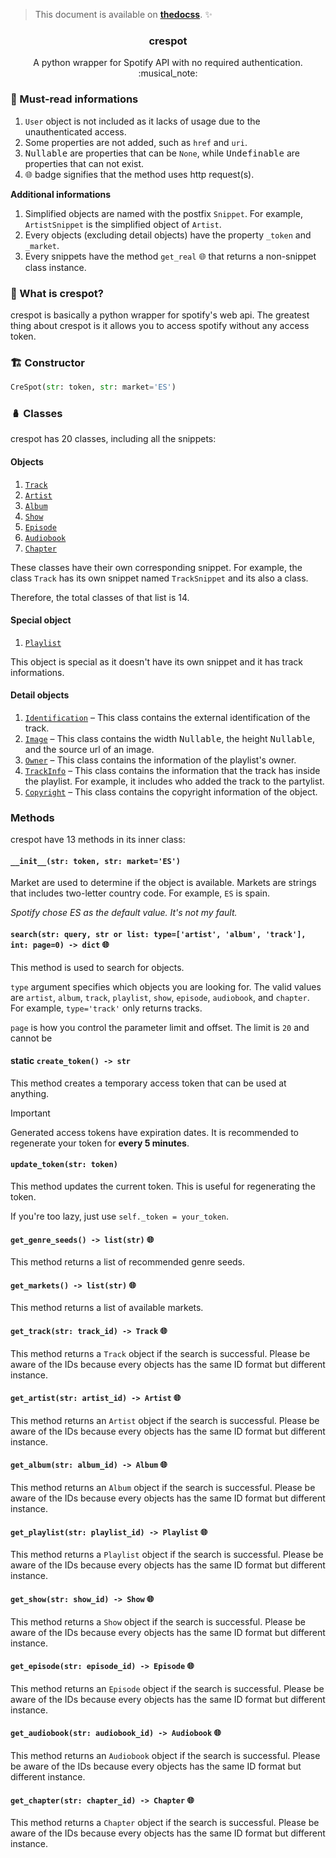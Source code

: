 <!-- :thedocss: remove blockquote:first-child -->

> This document is available on [**thedocss**](https://thedocss.vercel.app/crespot). :sparkles:

<h3 align="center">crespot</h3>
<p align="center">A python wrapper for Spotify API with no required authentication. :musical_note:</p>

### :key: Must-read informations

1. `User` object is not included as it lacks of usage due to the unauthenticated access.
2. Some properties are not added, such as `href` and `uri`.
3. <kbd>Nullable</kbd> are properties that can be `None`, while <kbd>Undefinable</kbd> are properties that can not exist.
4. <kbd>:globe_with_meridians:</kbd> badge signifies that the method uses http request(s).

**Additional informations**

1. Simplified objects are named with the postfix `Snippet`. For example, `ArtistSnippet` is the simplified object of `Artist`.
2. Every objects (excluding detail objects) have the property `_token` and `_market`.
3. Every snippets have the method `get_real` <kbd>:globe_with_meridians:</kbd> that returns a non-snippet class instance.

### :book: What is crespot?
crespot is basically a python wrapper for spotify's web api. The greatest thing about crespot is it allows you to access spotify without any access token.

### :building_construction: Constructor

```python
CreSpot(str: token, str: market='ES')
```

### :nesting_dolls: Classes
crespot has 20 classes, including all the snippets:

#### Objects

1. [`Track`](/crespot/single/track)
2. [`Artist`](/crespot/single/artist)
3. [`Album`](/crespot/group/album)
4. [`Show`](/crespot/group/show)
5. [`Episode`](/crespot/single/episode)
6. [`Audiobook`](/crespot/group/audiobook)
7. [`Chapter`](/crespot/single/chapter)

These classes have their own corresponding snippet. For example, the class `Track` has its own snippet named `TrackSnippet` and its also a class.

Therefore, the total classes of that list is 14.

#### Special object

1. [`Playlist`](/crespot/group/playlist)

This object is special as it doesn't have its own snippet and it has track informations.

#### Detail objects

1. [`Identification`](/crespot/detail/identification) &ndash; This class contains the external identification of the track.
2. [`Image`](/crespot/detail/image) &ndash; This class contains the width <kbd>Nullable</kbd>, the height <kbd>Nullable</kbd>, and the source url of an image.
3. [`Owner`](/crespot/detail/owner) &ndash; This class contains the information of the playlist's owner.
4. [`TrackInfo`](/crespot/detail/trackinfo) &ndash; This class contains the information that the track has inside the playlist. For example, it includes who added the track to the partylist.
5. [`Copyright`](/crespot/detail/copyright) &ndash; This class contains the copyright information of the object.

### Methods

crespot have 13 methods in its inner class:

#### `__init__(str: token, str: market='ES')`

Market are used to determine if the object is available. Markets are strings that includes two-letter country code. For example, `ES` is spain.

*Spotify chose ES as the default value. It's not my fault.*

#### `search(str: query, str or list: type=['artist', 'album', 'track'], int: page=0) -> dict` <kbd>:globe_with_meridians:</kbd>

This method is used to search for objects.

`type` argument specifies which objects you are looking for. The valid values are `artist`, `album`, `track`, `playlist`, `show`, `episode`, `audiobook`, and `chapter`. For example, `type='track'` only returns tracks.

`page` is how you control the parameter limit and offset. The limit is `20` and cannot be 

#### static `create_token() -> str`

This method creates a temporary access token that can be used at anything.

> [!IMPORTANT]
> Generated access tokens have expiration dates. It is recommended to regenerate your token for **every 5 minutes**.

#### `update_token(str: token)`

This method updates the current token. This is useful for regenerating the token.

If you're too lazy, just use `self._token = your_token`. 

#### `get_genre_seeds() -> list(str)` <kbd>:globe_with_meridians:</kbd>

This method returns a list of recommended genre seeds.

#### `get_markets() -> list(str)` <kbd>:globe_with_meridians:</kbd>

This method returns a list of available markets.

#### `get_track(str: track_id) -> Track` <kbd>:globe_with_meridians:</kbd>

This method returns a `Track` object if the search is successful. Please be aware of the IDs because every objects has the same ID format but different instance.

#### `get_artist(str: artist_id) -> Artist` <kbd>:globe_with_meridians:</kbd>

This method returns an `Artist` object if the search is successful. Please be aware of the IDs because every objects has the same ID format but different instance.

#### `get_album(str: album_id) -> Album` <kbd>:globe_with_meridians:</kbd>

This method returns an `Album` object if the search is successful. Please be aware of the IDs because every objects has the same ID format but different instance.

#### `get_playlist(str: playlist_id) -> Playlist` <kbd>:globe_with_meridians:</kbd>

This method returns a `Playlist` object if the search is successful. Please be aware of the IDs because every objects has the same ID format but different instance.

#### `get_show(str: show_id) -> Show` <kbd>:globe_with_meridians:</kbd>

This method returns a `Show` object if the search is successful. Please be aware of the IDs because every objects has the same ID format but different instance.

#### `get_episode(str: episode_id) -> Episode` <kbd>:globe_with_meridians:</kbd>

This method returns an `Episode` object if the search is successful. Please be aware of the IDs because every objects has the same ID format but different instance.

#### `get_audiobook(str: audiobook_id) -> Audiobook` <kbd>:globe_with_meridians:</kbd>

This method returns an `Audiobook` object if the search is successful. Please be aware of the IDs because every objects has the same ID format but different instance.

#### `get_chapter(str: chapter_id) -> Chapter` <kbd>:globe_with_meridians:</kbd>

This method returns a `Chapter` object if the search is successful. Please be aware of the IDs because every objects has the same ID format but different instance.
